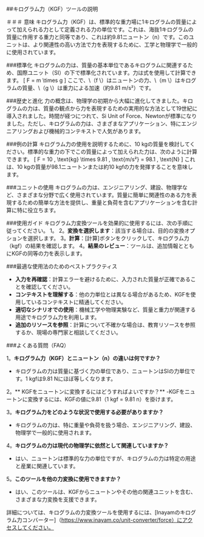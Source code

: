 ##キログラム力（KGF）ツールの説明

＃＃＃ 意味
キログラム力（KGF）は、標準的な重力場に1キログラムの質量によって加えられる力として定義される力の単位です。これは、海抜1キログラムの質量に作用する重力と同等であり、これは約9.81ニュートン（n）です。このユニットは、より関連性の高い方法で力を表現するために、工学と物理学で一般的に使用されています。

###標準化
キログラムの力は、質量の基本単位であるキログラムに関連するため、国際ユニット（SI）の下で標準化されています。力は式を使用して計算できます。
\[ F = m \times g \]
ここで、\（f \）はニュートンの力、\（m \）はキログラムの質量、\（g \）は重力による加速（約9.81 m/s²）です。

###歴史と進化
力の概念は、物理学の初期から大幅に進化してきました。キログラムの力は、質量の観点から力を表現するための実用的な方法として19世紀に導入されました。時間が経つにつれて、Si Unit of Force、Newtonが標準になりました。ただし、キログラムの力は、さまざまなアプリケーション、特にエンジニアリングおよび機械的コンテキストで人気があります。

###例の計算
キログラム力の使用を説明するために、10 kgの質量を検討してください。標準的な重力の下でこの質量によって加えられた力は、次のように計算できます。
\[ F = 10 \, \text{kg} \times 9.81 \, \text{m/s²} = 98.1 \, \text{N} \]
これは、10 kgの質量が98.1ニュートンまたは約10 kgfの力を発揮することを意味します。

###ユニットの使用
キログラムの力は、エンジニアリング、建設、物理学など、さまざまな分野で広く使用されています。質量に簡単に関連性のある力を表現するための簡単な方法を提供し、重量と負荷を含むアプリケーションを含む計算に特に役立ちます。

###使用ガイド
キログラム力変換ツールを効果的に使用するには、次の手順に従ってください。
1。
2。**変換を選択します**：該当する場合は、目的の変換オプションを選択します。
3。**計算**：[計算]ボタンをクリックして、キログラム力（kgf）の結果を確認します。
4。**結果のレビュー**：ツールは、追加情報とともにKGFの同等の力を表示します。

###最適な使用法のためのベストプラクティス
-  **入力を再確認**：計算エラーを避けるために、入力された質量が正確であることを確認してください。
-  **コンテキストを理解する**：他の力単位とは異なる場合があるため、KGFを使用しているコンテキストに精通してください。
-  **適切なシナリオでの使用**：機械工学や物理実験など、質量と重力が関連する用途でキログラム力を利用します。
-  **追加のリソースを参照**：計算について不確かな場合は、教育リソースを参照するか、現場の専門家と相談してください。

###よくある質問（FAQ）

1。**キログラム力（KGF）とニュートン（n）の違いは何ですか？**
- キログラムの力は質量に基づく力の単位であり、ニュートンはSIの力単位です。1 kgfは9.81 Nにほぼ等しくなります。

2。** KGFをニュートンに変換するにはどうすればよいですか？**
-KGFをニュートンに変換するには、KGFの値に9.81（1 kgf = 9.81 n）を掛けます。

3。**キログラム力をどのような状況で使用する必要がありますか？**
- キログラムの力は、特に重量や負荷を扱う場合、エンジニアリング、建設、物理学で一般的に使用されます。

4。**キログラムの力は現代の物理学に依然として関連していますか？**
- はい、ニュートンは標準的な力の単位ですが、キログラムの力は特定の用途と産業に関連しています。

5。**このツールを他の力変換に使用できますか？**
- はい、このツールは、KGFからニュートンやその他の関連ユニットを含む、さまざまな力変換を支援できます。

詳細については、キログラムの力変換ツールを使用するには、[Inayamのキログラム力コンバーター]（https://www.inayam.co/unit-converter/force）にアクセスしてください。